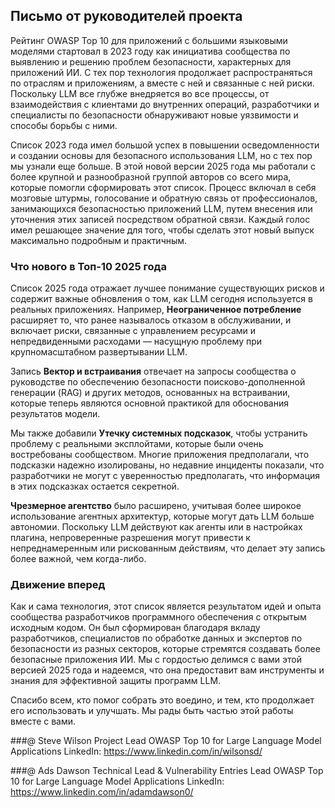 ## Письмо от руководителей проекта

Рейтинг OWASP Top 10 для приложений с большими языковыми моделями стартовал в 2023 году как инициатива сообщества по выявлению и решению проблем безопасности, характерных для приложений ИИ. С тех пор технология продолжает распространяться по отраслям и приложениям, а вместе с ней и связанные с ней риски. Поскольку LLM все глубже внедряется во все процессы, от взаимодействия с клиентами до внутренних операций, разработчики и специалисты по безопасности обнаруживают новые уязвимости и способы борьбы с ними.

Список 2023 года имел большой успех в повышении осведомленности и создании основы для безопасного использования LLM, но с тех пор мы узнали еще больше. В этой новой версии 2025 года мы работали с более крупной и разнообразной группой авторов со всего мира, которые помогли сформировать этот список. Процесс включал в себя мозговые штурмы, голосование и обратную связь от профессионалов, занимающихся безопасностью приложений LLM, путем внесения или уточнения этих записей посредством обратной связи. Каждый голос имел решающее значение для того, чтобы сделать этот новый выпуск максимально подробным и практичным.

### Что нового в Топ-10 2025 года

Список 2025 года отражает лучшее понимание существующих рисков и содержит важные обновления о том, как LLM сегодня используется в реальных приложениях. Например, **Неограниченное потребление** расширяет то, что ранее называлось отказом в обслуживании, и включает риски, связанные с управлением ресурсами и непредвиденными расходами — насущную проблему при крупномасштабном развертывании LLM.

Запись **Вектор и встраивания** отвечает на запросы сообщества о руководстве по обеспечению безопасности поисково-дополненной генерации (RAG) и других методов, основанных на встраивании, которые теперь являются основной практикой для обоснования результатов модели.

Мы также добавили **Утечку системных подсказок**, чтобы устранить проблему с реальными эксплойтами, которые были очень востребованы сообществом. Многие приложения предполагали, что подсказки надежно изолированы, но недавние инциденты показали, что разработчики не могут с уверенностью предполагать, что информация в этих подсказках остается секретной.

**Чрезмерное агентство** было расширено, учитывая более широкое использование агентных архитектур, которые могут дать LLM больше автономии.  Поскольку LLM действуют как агенты или в настройках плагина, непроверенные разрешения могут привести к непреднамеренным или рискованным действиям, что делает эту запись более важной, чем когда-либо.

### Движение вперед

Как и сама технология, этот список является результатом идей и опыта сообщества разработчиков программного обеспечения с открытым исходным кодом. Он был сформирован благодаря вкладу разработчиков, специалистов по обработке данных и экспертов по безопасности из разных секторов, которые стремятся создавать более безопасные приложения ИИ. Мы с гордостью делимся с вами этой версией 2025 года и надеемся, что она предоставит вам инструменты и знания для эффективной защиты программ LLM.

Спасибо всем, кто помог собрать это воедино, и тем, кто продолжает его использовать и улучшать. Мы рады быть частью этой работы вместе с вами.


###@ Steve Wilson
Project Lead
OWASP Top 10 for Large Language Model Applications
LinkedIn: https://www.linkedin.com/in/wilsonsd/

###@ Ads Dawson
Technical Lead & Vulnerability Entries Lead
OWASP Top 10 for Large Language Model Applications
LinkedIn: https://www.linkedin.com/in/adamdawson0/
